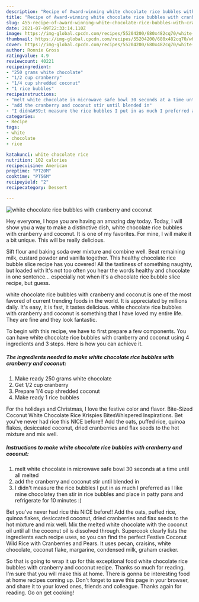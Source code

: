 ```yaml
---
description: "Recipe of Award-winning white chocolate rice bubbles with cranberry and coconut"
title: "Recipe of Award-winning white chocolate rice bubbles with cranberry and coconut"
slug: 455-recipe-of-award-winning-white-chocolate-rice-bubbles-with-cranberry-and-coconut
date: 2021-07-09T22:33:14.110Z
image: https://img-global.cpcdn.com/recipes/55204200/680x482cq70/white-chocolate-rice-bubbles-with-cranberry-and-coconut-recipe-main-photo.jpg
thumbnail: https://img-global.cpcdn.com/recipes/55204200/680x482cq70/white-chocolate-rice-bubbles-with-cranberry-and-coconut-recipe-main-photo.jpg
cover: https://img-global.cpcdn.com/recipes/55204200/680x482cq70/white-chocolate-rice-bubbles-with-cranberry-and-coconut-recipe-main-photo.jpg
author: Ronnie Gross
ratingvalue: 4.9
reviewcount: 40221
recipeingredient:
- "250 grams white chocolate"
- "1/2 cup cranberry"
- "1/4 cup shredded coconut"
- "1 rice bubbles"
recipeinstructions:
- "melt white chocolate in microwave safe bowl 30 seconds at a time until all melted"
- "add the cranberry and coconut stir until blended in"
- "I didn&#39;t measure the rice bubbles I put in as much I preferred as I like mine chocolatey then stir in rice bubbles and place in patty pans and refrigerate for 10 minutes :)"
categories:
- Recipe
tags:
- white
- chocolate
- rice

katakunci: white chocolate rice 
nutrition: 102 calories
recipecuisine: American
preptime: "PT20M"
cooktime: "PT56M"
recipeyield: "2"
recipecategory: Dessert

---
```



![white chocolate rice bubbles with cranberry and coconut](https://img-global.cpcdn.com/recipes/55204200/680x482cq70/white-chocolate-rice-bubbles-with-cranberry-and-coconut-recipe-main-photo.jpg)

Hey everyone, I hope you are having an amazing day today. Today, I will show you a way to make a distinctive dish, white chocolate rice bubbles with cranberry and coconut. It is one of my favorites. For mine, I will make it a bit unique. This will be really delicious.

Sift flour and baking soda over mixture and combine well. Beat remaining milk, custard powder and vanilla together. This healthy chocolate rice bubble slice recipe has you covered! All the tastiness of something naughty, but loaded with It&#39;s not too often you hear the words healthy and chocolate in one sentence… especially not when it&#39;s a chocolate rice bubble slice recipe, but guess.

white chocolate rice bubbles with cranberry and coconut is one of the most favored of current trending foods in the world. It is appreciated by millions daily. It's easy, it is fast, it tastes delicious. white chocolate rice bubbles with cranberry and coconut is something that I have loved my entire life. They are fine and they look fantastic.


To begin with this recipe, we have to first prepare a few components. You can have white chocolate rice bubbles with cranberry and coconut using 4 ingredients and 3 steps. Here is how you can achieve it.

<!--inarticleads1-->

##### The ingredients needed to make white chocolate rice bubbles with cranberry and coconut:

1. Make ready 250 grams white chocolate
1. Get 1/2 cup cranberry
1. Prepare 1/4 cup shredded coconut
1. Make ready 1 rice bubbles


For the holidays and Christmas, I love the festive color and flavor. Bite-Sized Coconut White Chocolate Rice Krispies BitesWhispered Inspirations. Bet you&#39;ve never had rice this NICE before!! Add the oats, puffed rice, quinoa flakes, desiccated coconut, dried cranberries and flax seeds to the hot mixture and mix well. 

<!--inarticleads2-->

##### Instructions to make white chocolate rice bubbles with cranberry and coconut:

1. melt white chocolate in microwave safe bowl 30 seconds at a time until all melted
1. add the cranberry and coconut stir until blended in
1. I didn&#39;t measure the rice bubbles I put in as much I preferred as I like mine chocolatey then stir in rice bubbles and place in patty pans and refrigerate for 10 minutes :)


Bet you&#39;ve never had rice this NICE before!! Add the oats, puffed rice, quinoa flakes, desiccated coconut, dried cranberries and flax seeds to the hot mixture and mix well. Mix the melted white chocolate with the coconut oil until all the coconut oil is dissolved through. Supercook clearly lists the ingredients each recipe uses, so you can find the perfect Festive Coconut Wild Rice with Cranberries and Pears. It uses pecan, craisins, white chocolate, coconut flake, margarine, condensed milk, graham cracker. 

So that is going to wrap it up for this exceptional food white chocolate rice bubbles with cranberry and coconut recipe. Thanks so much for reading. I'm sure that you will make this at home. There is gonna be interesting food at home recipes coming up. Don't forget to save this page in your browser, and share it to your loved ones, friends and colleague. Thanks again for reading. Go on get cooking!
